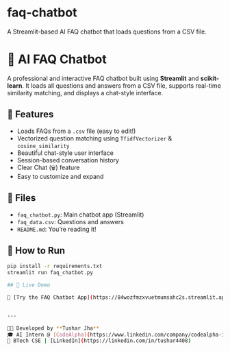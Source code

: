 # faq-chatbot
A Streamlit-based AI FAQ chatbot that loads questions from a CSV file.

# 🤖 AI FAQ Chatbot

A professional and interactive FAQ chatbot built using **Streamlit** and **scikit-learn**. It loads all questions and answers from a CSV file, supports real-time similarity matching, and displays a chat-style interface.

## 🔧 Features

- Loads FAQs from a `.csv` file (easy to edit!)
- Vectorized question matching using `TfidfVectorizer` & `cosine_similarity`
- Beautiful chat-style user interface
- Session-based conversation history
- Clear Chat (`🗑️`) feature
- Easy to customize and expand

## 📁 Files

- `faq_chatbot.py`: Main chatbot app (Streamlit)
- `faq_data.csv`: Questions and answers
- `README.md`: You’re reading it!

## 🚀 How to Run

```bash
pip install -r requirements.txt
streamlit run faq_chatbot.py

## 🚀 Live Demo

🤖 [Try the FAQ Chatbot App](https://84wozfmzxvuetmumsahc2s.streamlit.app/)


---

🧑‍💻 Developed by **Tushar Jha**  
🎓 AI Intern @ [CodeAlpha](https://www.linkedin.com/company/codealpha-in/)  
📍 BTech CSE | [LinkedIn](https://linkedin.com/in/tushar4408)



